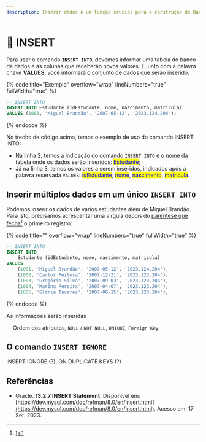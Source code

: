 ```yaml
---
description: Inserir dados é um função crucial para a construção do Banco de Dados.
---
```


# 📝 INSERT

Para usar o comando **`INSERT INTO`**, devemos informar uma tabela do banco de dados e as colunas que receberão novos valores. E junto com a palavra chave **VALUES**, você informará o conjunto de dados que serão inserido.

{% code title="Exemplo" overflow="wrap" lineNumbers="true" fullWidth="true" %}
```sql
-- INSERT INTO
INSERT INTO Estudante (idEstudante, nome, nascimento, matricula)
VALUES (1001, 'Miguel Brandão', '2007-05-12', '2023.124.204');
```
{% endcode %}

No trecho de código acima, temos o exemplo de uso do comando INSERT INTO:

* Na linha 2, temos a indicação do comando `INSERT INTO` e o nome da tabela onde os dados serão inseridos: <mark style="color:blue;">Estudante</mark>;
* Já na linha 3, temos os valores a serem inseridos, indicados após a palavra reservada `VALUES`: <mark style="color:blue;">idEstudante</mark>, <mark style="color:blue;">nome</mark>, <mark style="color:blue;">nascimento</mark>, <mark style="color:blue;">matricula</mark>.



## Inserir múltiplos dados em um único `INSERT INTO`

Podemos inserir os dados de vários estudantes além de Miguel Brandão. Para isto, precisamos acrescentar uma vírgula depois do [parêntese que fecha](#user-content-fn-1)[^1] o primeiro registro:

{% code title="" overflow="wrap" lineNumbers="true" fullWidth="true" %}
```sql
-- INSERT INTO
INSERT INTO 
    Estudante (idEstudante, nome, nascimento, matricula)
VALUES 
    (1001, 'Miguel Brandão', '2007-05-12', '2023.124.204'),
    (1002, 'Carlos Feitosa', '2007-12-21', '2023.123.204'),
    (1003, 'Gregório Silva', '2007-09-03', '2023.123.204'),
    (1004, 'Marina Pereira', '2007-04-07', '2023.123.204'),
    (1005, 'Glória Tavares', '2007-06-15', '2023.123.204');
```
{% endcode %}



As informações serão inseridas

\-- Ordem dos atributos, `NULL` / `NOT NULL`, `UNIQUE`, `Foreign Key`



## O comando `INSERT IGNORE`

INSERT IGNORE (?), ON DUPLICATE KEYS (?)

##

## Referências

* Oracle. **13.2.7 INSERT Statement**. Disponível em: [https://dev.mysql.com/doc/refman/8.0/en/insert.html](https://dev.mysql.com/doc/refman/8.0/en/insert.html). Acesso em: 17 Set. 2023.



[^1]: )
